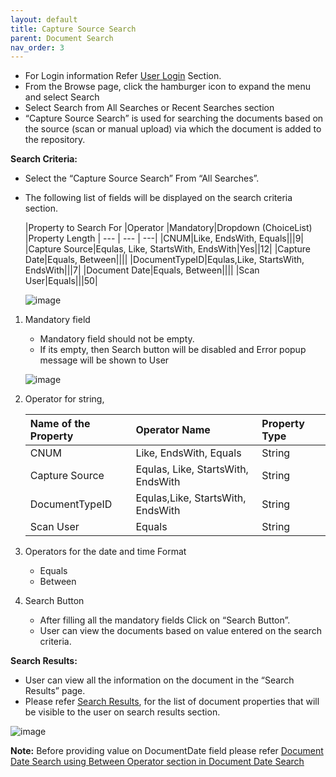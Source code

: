 ```yaml
---
layout: default
title: Capture Source Search
parent: Document Search
nav_order: 3
---
```

- For Login information Refer [User Login](https://pages.github.ibm.com/Global-EJS/gejs-user-manual/docs/UserLogin.html) Section. 
- From the Browse page, click the hamburger icon to expand the menu and select Search
- Select Search from All Searches or Recent Searches section
- “Capture Source Search” is used for searching the documents based on the source (scan or manual upload) via which the document is added to the repository.    

**Search Criteria:**
- Select the “Capture Source Search” From “All Searches”.
- The following list of fields will be displayed on the search criteria section.
    <div class="code-example" markdown="1">

   |Property to Search For |Operator |Mandatory|Dropdown (ChoiceList) |Property Length |
   --- | --- | ---|
   |CNUM|Like, EndsWith, Equals|||9|
   |Capture Source|Equlas, Like, StartsWith, EndsWith|Yes||12|
   |Capture Date|Equals, Between||||
   |DocumentTypeID|Equlas,Like, StartsWith, EndsWith|||7|
   |Document Date|Equals, Between||||
   |Scan User|Equals|||50|

   </div>

   ![image](https://media.github.ibm.com/user/369573/files/e3756a80-c602-11ec-8ec0-82fa5b3b5b69)

1.	Mandatory field
	- Mandatory field should not be empty.  
	- If its empty, then Search button will be disabled and Error popup message will be shown to User 

    ![image](https://media.github.ibm.com/user/369573/files/233c5200-c603-11ec-8fd9-edf1c66836b1)

2. Operator for string,

    <div class="code-example" markdown="1">

    |Name of the Property |Operator Name |Property Type|
    :--- | :--- | :---|
    |CNUM|Like, EndsWith, Equals|String|
    |Capture Source|Equlas, Like, StartsWith, EndsWith|String|
    |DocumentTypeID|Equlas,Like, StartsWith, EndsWith|String|
    |Scan User|Equals|String|        

    </div>

3.	Operators for the date and time Format  
    - Equals
    - Between

4. Search Button
    - After filling all the mandatory fields Click on “Search Button”.
    - User can view the documents based on value entered on the search criteria.

**Search Results:**
- User can view all the information on the document in the “Search Results” page.
- Please refer [Search Results](https://pages.github.ibm.com/Global-EJS/gejs-user-manual/docs/DocumentSearch/CommonFunctionalities/SearchResults.html), for the list of document properties that will be visible to the user on search results section.

![image](https://media.github.ibm.com/user/369573/files/5f6fb280-c603-11ec-9053-fcd94dac0873)

**Note:**
Before providing value on DocumentDate field please refer [Document Date Search using Between Operator section in Document Date Search](https://pages.github.ibm.com/Global-EJS/gejs-user-manual/docs/DocumentSearch/DocumentDateSearch.html)




